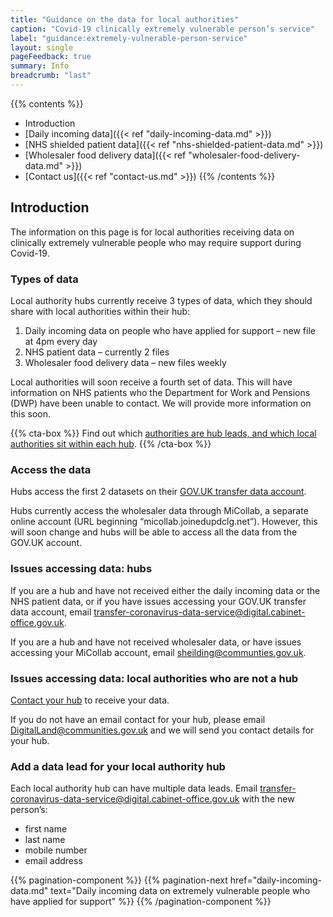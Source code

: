 ```yaml
---
title: "Guidance on the data for local authorities"
caption: "Covid-19 clinically extremely vulnerable person’s service"
label: "guidance:extremely-vulnerable-person-service"
layout: single
pageFeedback: true
summary: Info
breadcrumb: "last"
---
```


{{% contents %}}
- Introduction
- [Daily incoming data]({{< ref "daily-incoming-data.md" >}})
- [NHS shielded patient data]({{< ref "nhs-shielded-patient-data.md" >}})
- [Wholesaler food delivery data]({{< ref "wholesaler-food-delivery-data.md" >}})
- [Contact us]({{< ref "contact-us.md" >}})
{{% /contents %}}

## Introduction

The information on this page is for local authorities receiving data on clinically extremely vulnerable people who may require support during Covid-19.

### Types of data

Local authority hubs currently receive 3 types of data, which they should share with local authorities within their hub:

1. Daily incoming data on people who have applied for support – new file at 4pm every day
2. NHS patient data – currently 2 files
3. Wholesaler food delivery data – new files weekly 

Local authorities will soon receive a fourth set of data. This will have information on NHS patients who the Department for Work and Pensions (DWP) have been unable to contact. We will provide more information on this soon.

{{% cta-box %}}
Find out which [authorities are hub leads, and which local authorities sit within each hub](https://digital-land.github.io/organisation/hub).
{{% /cta-box %}}

### Access the data

Hubs access the first 2 datasets on their [GOV.​UK transfer data account](https://transfer-coronavirus-data.service.gov.uk/).

Hubs currently access the wholesaler data through MiCollab, a separate online account (URL beginning “micollab.joinedupdclg.net”). However, this will soon change and hubs will be able to access all the data from the GOV.UK account.

### Issues accessing data: hubs

If you are a hub and have not received either the daily incoming data or the NHS patient data, or if you have issues accessing your GOV.UK transfer data account, email [transfer-coronavirus-data-service@digital.cabinet-office.gov.uk](transfer-coronavirus-data-service@digital.cabinet-office.gov.uk). 

If you are a hub and have not received wholesaler data, or have issues accessing your MiCollab account, email [sheilding@communties.gov.uk](sheilding@communties.gov.uk).

### Issues accessing data: local authorities who are not a hub

[Contact your hub](https://digital-land.github.io/organisation/shielding-hub) to receive your data.

If you do not have an email contact for your hub, please email [DigitalLand@communities.gov.uk](DigitalLand@communities.gov.uk) and we will send you contact details for your hub.

### Add a data lead for your local authority hub

Each local authority hub can have multiple data leads. Email [transfer-coronavirus-data-service@digital.cabinet-office.gov.uk](transfer-coronavirus-data-service@digital.cabinet-office.gov.uk) with the new person’s:

* first name
* last name
* mobile number
* email address


{{% pagination-component %}}
{{% pagination-next href="daily-incoming-data.md" text="Daily incoming data on extremely vulnerable people who have applied for support" %}}
{{% /pagination-component %}}